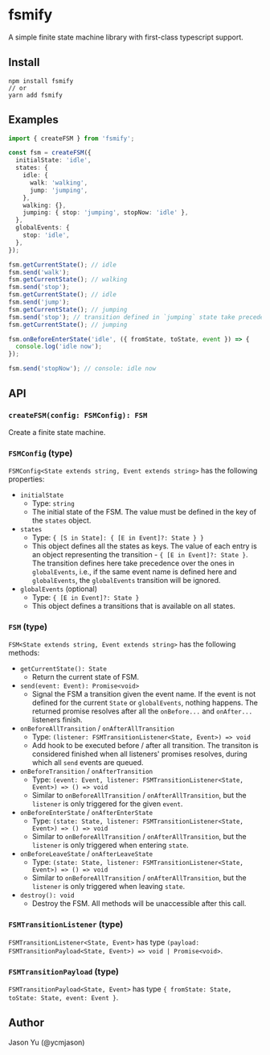 # fsmify

A simple finite state machine library with first-class typescript support.

## Install

```
npm install fsmify
// or
yarn add fsmify
```

## Examples

```ts
import { createFSM } from 'fsmify';

const fsm = createFSM({
  initialState: 'idle',
  states: {
    idle: {
      walk: 'walking',
      jump: 'jumping',
    },
    walking: {},
    jumping: { stop: 'jumping', stopNow: 'idle' },
  },
  globalEvents: {
    stop: 'idle',
  },
});

fsm.getCurrentState(); // idle
fsm.send('walk');
fsm.getCurrentState(); // walking
fsm.send('stop');
fsm.getCurrentState(); // idle
fsm.send('jump');
fsm.getCurrentState(); // jumping
fsm.send('stop'); // transition defined in `jumping` state take precedence
fsm.getCurrentState(); // jumping

fsm.onBeforeEnterState('idle', ({ fromState, toState, event }) => {
  console.log('idle now');
});

fsm.send('stopNow'); // console: idle now
```

## API

### `createFSM(config: FSMConfig): FSM`

Create a finite state machine.

### `FSMConfig` (type)

`FSMConfig<State extends string, Event extends string>` has the following properties:

- `initialState`
  - Type: `string`
  - The initial state of the FSM. The value must be defined in the key of the `states` object.
- `states`
  - Type: `{ [S in State]: { [E in Event]?: State } }`
  - This object defines all the states as keys. The value of each entry is an object representing the transition - `{ [E in Event]?: State }`. The transition defines here take precedence over the ones in `globalEvents`, i.e., if the same event name is defined here and `globalEvents`, the `globalEvents` transition will be ignored.
- `globalEvents` (optional)
  - Type: `{ [E in Event]?: State }`
  - This object defines a transitions that is available on all states.

### `FSM` (type)

`FSM<State extends string, Event extends string>` has the following methods:

- `getCurrentState(): State`
  - Return the current state of FSM.
- `send(event: Event): Promise<void>`
  - Signal the FSM a transition given the event name. If the event is not defined for the current `State` or `globalEvents`, nothing happens. The returned promise resolves after all the `onBefore...` and `onAfter...` listeners finish.
- `onBeforeAllTransition` / `onAfterAllTransition`
  - Type: `(listener: FSMTransitionListener<State, Event>) => void`
  - Add hook to be executed before / after all transition. The transiton is considered finished when all listeners' promises resolves, during which all `send` events are queued.
- `onBeforeTransition` / `onAfterTransition`
  - Type: `(event: Event, listener: FSMTransitionListener<State, Event>) => () => void`
  - Similar to `onBeforeAllTransition` / `onAfterAllTransition`, but the `listener` is only triggered for the given `event`.
- `onBeforeEnterState` / `onAfterEnterState`
  - Type: `(state: State, listener: FSMTransitionListener<State, Event>) => () => void`
  - Similar to `onBeforeAllTransition` / `onAfterAllTransition`, but the `listener` is only triggered when entering `state`.
- `onBeforeLeaveState` / `onAfterLeaveState`
  - Type: `(state: State, listener: FSMTransitionListener<State, Event>) => () => void`
  - Similar to `onBeforeAllTransition` / `onAfterAllTransition`, but the `listener` is only triggered when leaving `state`.
- `destroy(): void`
  - Destroy the FSM. All methods will be unaccessible after this call.

### `FSMTransitionListener` (type)

`FSMTransitionListener<State, Event>` has type `(payload: FSMTransitionPayload<State, Event>) => void | Promise<void>`.

### `FSMTransitionPayload` (type)

`FSMTransitionPayload<State, Event>` has type `{ fromState: State, toState: State, event: Event }`.

## Author

Jason Yu (@ycmjason)
